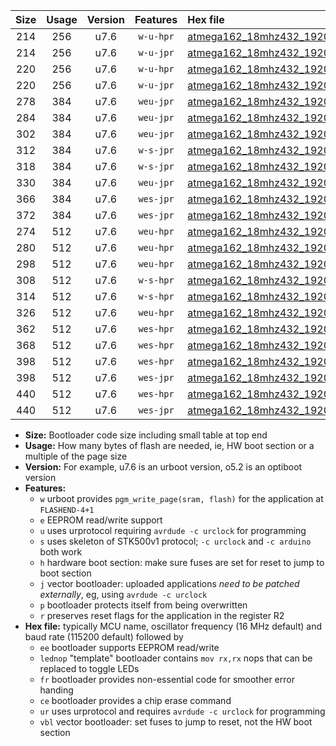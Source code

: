 |Size|Usage|Version|Features|Hex file|
|:-:|:-:|:-:|:-:|:--|
|214|256|u7.6|`w-u-hpr`|[atmega162_18mhz432_19200bps_ur.hex](https://raw.githubusercontent.com/stefanrueger/urboot/main/bootloaders/atmega162/fcpu_18mhz432/19200_bps/atmega162_18mhz432_19200bps_ur.hex)|
|214|256|u7.6|`w-u-jpr`|[atmega162_18mhz432_19200bps_ur_vbl.hex](https://raw.githubusercontent.com/stefanrueger/urboot/main/bootloaders/atmega162/fcpu_18mhz432/19200_bps/atmega162_18mhz432_19200bps_ur_vbl.hex)|
|220|256|u7.6|`w-u-hpr`|[atmega162_18mhz432_19200bps_lednop_ur.hex](https://raw.githubusercontent.com/stefanrueger/urboot/main/bootloaders/atmega162/fcpu_18mhz432/19200_bps/atmega162_18mhz432_19200bps_lednop_ur.hex)|
|220|256|u7.6|`w-u-jpr`|[atmega162_18mhz432_19200bps_lednop_ur_vbl.hex](https://raw.githubusercontent.com/stefanrueger/urboot/main/bootloaders/atmega162/fcpu_18mhz432/19200_bps/atmega162_18mhz432_19200bps_lednop_ur_vbl.hex)|
|278|384|u7.6|`weu-jpr`|[atmega162_18mhz432_19200bps_ee_ur_vbl.hex](https://raw.githubusercontent.com/stefanrueger/urboot/main/bootloaders/atmega162/fcpu_18mhz432/19200_bps/atmega162_18mhz432_19200bps_ee_ur_vbl.hex)|
|284|384|u7.6|`weu-jpr`|[atmega162_18mhz432_19200bps_ee_lednop_ur_vbl.hex](https://raw.githubusercontent.com/stefanrueger/urboot/main/bootloaders/atmega162/fcpu_18mhz432/19200_bps/atmega162_18mhz432_19200bps_ee_lednop_ur_vbl.hex)|
|302|384|u7.6|`weu-jpr`|[atmega162_18mhz432_19200bps_ee_lednop_fr_ur_vbl.hex](https://raw.githubusercontent.com/stefanrueger/urboot/main/bootloaders/atmega162/fcpu_18mhz432/19200_bps/atmega162_18mhz432_19200bps_ee_lednop_fr_ur_vbl.hex)|
|312|384|u7.6|`w-s-jpr`|[atmega162_18mhz432_19200bps_vbl.hex](https://raw.githubusercontent.com/stefanrueger/urboot/main/bootloaders/atmega162/fcpu_18mhz432/19200_bps/atmega162_18mhz432_19200bps_vbl.hex)|
|318|384|u7.6|`w-s-jpr`|[atmega162_18mhz432_19200bps_lednop_vbl.hex](https://raw.githubusercontent.com/stefanrueger/urboot/main/bootloaders/atmega162/fcpu_18mhz432/19200_bps/atmega162_18mhz432_19200bps_lednop_vbl.hex)|
|330|384|u7.6|`weu-jpr`|[atmega162_18mhz432_19200bps_ee_lednop_fr_ce_ur_vbl.hex](https://raw.githubusercontent.com/stefanrueger/urboot/main/bootloaders/atmega162/fcpu_18mhz432/19200_bps/atmega162_18mhz432_19200bps_ee_lednop_fr_ce_ur_vbl.hex)|
|366|384|u7.6|`wes-jpr`|[atmega162_18mhz432_19200bps_ee_vbl.hex](https://raw.githubusercontent.com/stefanrueger/urboot/main/bootloaders/atmega162/fcpu_18mhz432/19200_bps/atmega162_18mhz432_19200bps_ee_vbl.hex)|
|372|384|u7.6|`wes-jpr`|[atmega162_18mhz432_19200bps_ee_lednop_vbl.hex](https://raw.githubusercontent.com/stefanrueger/urboot/main/bootloaders/atmega162/fcpu_18mhz432/19200_bps/atmega162_18mhz432_19200bps_ee_lednop_vbl.hex)|
|274|512|u7.6|`weu-hpr`|[atmega162_18mhz432_19200bps_ee_ur.hex](https://raw.githubusercontent.com/stefanrueger/urboot/main/bootloaders/atmega162/fcpu_18mhz432/19200_bps/atmega162_18mhz432_19200bps_ee_ur.hex)|
|280|512|u7.6|`weu-hpr`|[atmega162_18mhz432_19200bps_ee_lednop_ur.hex](https://raw.githubusercontent.com/stefanrueger/urboot/main/bootloaders/atmega162/fcpu_18mhz432/19200_bps/atmega162_18mhz432_19200bps_ee_lednop_ur.hex)|
|298|512|u7.6|`weu-hpr`|[atmega162_18mhz432_19200bps_ee_lednop_fr_ur.hex](https://raw.githubusercontent.com/stefanrueger/urboot/main/bootloaders/atmega162/fcpu_18mhz432/19200_bps/atmega162_18mhz432_19200bps_ee_lednop_fr_ur.hex)|
|308|512|u7.6|`w-s-hpr`|[atmega162_18mhz432_19200bps.hex](https://raw.githubusercontent.com/stefanrueger/urboot/main/bootloaders/atmega162/fcpu_18mhz432/19200_bps/atmega162_18mhz432_19200bps.hex)|
|314|512|u7.6|`w-s-hpr`|[atmega162_18mhz432_19200bps_lednop.hex](https://raw.githubusercontent.com/stefanrueger/urboot/main/bootloaders/atmega162/fcpu_18mhz432/19200_bps/atmega162_18mhz432_19200bps_lednop.hex)|
|326|512|u7.6|`weu-hpr`|[atmega162_18mhz432_19200bps_ee_lednop_fr_ce_ur.hex](https://raw.githubusercontent.com/stefanrueger/urboot/main/bootloaders/atmega162/fcpu_18mhz432/19200_bps/atmega162_18mhz432_19200bps_ee_lednop_fr_ce_ur.hex)|
|362|512|u7.6|`wes-hpr`|[atmega162_18mhz432_19200bps_ee.hex](https://raw.githubusercontent.com/stefanrueger/urboot/main/bootloaders/atmega162/fcpu_18mhz432/19200_bps/atmega162_18mhz432_19200bps_ee.hex)|
|368|512|u7.6|`wes-hpr`|[atmega162_18mhz432_19200bps_ee_lednop.hex](https://raw.githubusercontent.com/stefanrueger/urboot/main/bootloaders/atmega162/fcpu_18mhz432/19200_bps/atmega162_18mhz432_19200bps_ee_lednop.hex)|
|398|512|u7.6|`wes-hpr`|[atmega162_18mhz432_19200bps_ee_lednop_fr.hex](https://raw.githubusercontent.com/stefanrueger/urboot/main/bootloaders/atmega162/fcpu_18mhz432/19200_bps/atmega162_18mhz432_19200bps_ee_lednop_fr.hex)|
|398|512|u7.6|`wes-jpr`|[atmega162_18mhz432_19200bps_ee_lednop_fr_vbl.hex](https://raw.githubusercontent.com/stefanrueger/urboot/main/bootloaders/atmega162/fcpu_18mhz432/19200_bps/atmega162_18mhz432_19200bps_ee_lednop_fr_vbl.hex)|
|440|512|u7.6|`wes-hpr`|[atmega162_18mhz432_19200bps_ee_lednop_fr_ce.hex](https://raw.githubusercontent.com/stefanrueger/urboot/main/bootloaders/atmega162/fcpu_18mhz432/19200_bps/atmega162_18mhz432_19200bps_ee_lednop_fr_ce.hex)|
|440|512|u7.6|`wes-jpr`|[atmega162_18mhz432_19200bps_ee_lednop_fr_ce_vbl.hex](https://raw.githubusercontent.com/stefanrueger/urboot/main/bootloaders/atmega162/fcpu_18mhz432/19200_bps/atmega162_18mhz432_19200bps_ee_lednop_fr_ce_vbl.hex)|

- **Size:** Bootloader code size including small table at top end
- **Usage:** How many bytes of flash are needed, ie, HW boot section or a multiple of the page size
- **Version:** For example, u7.6 is an urboot version, o5.2 is an optiboot version
- **Features:**
  + `w` urboot provides `pgm_write_page(sram, flash)` for the application at `FLASHEND-4+1`
  + `e` EEPROM read/write support
  + `u` uses urprotocol requiring `avrdude -c urclock` for programming
  + `s` uses skeleton of STK500v1 protocol; `-c urclock` and `-c arduino` both work
  + `h` hardware boot section: make sure fuses are set for reset to jump to boot section
  + `j` vector bootloader: uploaded applications *need to be patched externally*, eg, using `avrdude -c urclock`
  + `p` bootloader protects itself from being overwritten
  + `r` preserves reset flags for the application in the register R2
- **Hex file:** typically MCU name, oscillator frequency (16 MHz default) and baud rate (115200 default) followed by
  + `ee` bootloader supports EEPROM read/write
  + `lednop` "template" bootloader contains `mov rx,rx` nops that can be replaced to toggle LEDs
  + `fr` bootloader provides non-essential code for smoother error handing
  + `ce` bootloader provides a chip erase command
  + `ur` uses urprotocol and requires `avrdude -c urclock` for programming
  + `vbl` vector bootloader: set fuses to jump to reset, not the HW boot section
